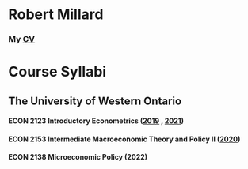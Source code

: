 # Robert Millard

### My  [CV](CV_Millard.pdf)

# Course Syllabi 

## The University of Western Ontario
#### ECON 2123 Introductory Econometrics ([2019](2123B001COMay19.pdf) , [2021](2123A650COMay21.pdf))
#### ECON 2153 Intermediate Macroeconomic Theory and Policy II ([2020](2153B001COMay20.pdf))
#### ECON 2138 Microeconomic Policy (2022)
